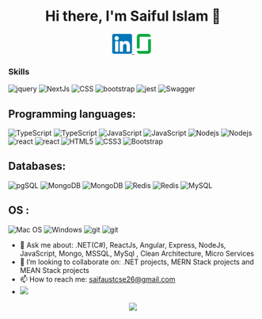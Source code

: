 <h1 align="center">Hi there, I'm Saiful Islam 👋
</h1>

<p align="center">
 <a href="https://www.linkedin.com/in/saif-aust-cse/" target="_blank">
  <img src="https://github.com/saifaustcse/saif/blob/main/images/linkedin.svg" alt="linkedin" width="40" height="40" />
 </a>
 <a href="https://www.linkedin.com/in/saif-aust-cse/" target="_blank">
  <img src="https://github.com/saifaustcse/saif/blob/main/images/glassdoor.svg" alt="linkedin" width="40" height="40"/>
 </a>

 <!-- <a href="https://twitter.com/saif-aust-cse" target="_blank">
  <img src="https://img.icons8.com/fluent/48/000000/twitter.png" />
 </a> -->

</p>

<!-- <p align="center">
 <strong>
  Professional skills
  </strong>
</p> -->

<!-- <p align="center"> -->

<!-- <img src="https://github.com/saifaustcse/saif/blob/main/images/csharp.svg" alt="csharp" width="40" height="40" /> -->
<!-- <img src="https://github.com/saifaustcse/saif/blob/main/images/javascript.svg" alt="javascript" width="40" height="40" /> -->
<!-- <img src="https://github.com/saifaustcse/saif/blob/main/images/react.svg" alt="react" width="40" height="40" />
<img src="https://github.com/saifaustcse/saif/blob/main/images/angular.svg" alt="angular" width="40" height="40" /> -->
<!-- <img src="https://github.com/saifaustcse/saif/blob/main/images/typescript.svg" alt="typescript" width="40" height="40" /> -->
<!-- <img src="https://github.com/saifaustcse/saif/blob/main/images/dot-net.svg" alt="dotNet" width="40" height="40" /> -->
<!-- <img src="https://github.com/saifaustcse/saif/blob/main/images/node.svg" raw=true alt="node" width="40" height="40"/>
<img src="https://github.com/saifaustcse/saif/blob/main/images/mongodb.svg" alt="mongodb" width="40" height="40" />
<img src="https://github.com/saifaustcse/saif/blob/main/images/mssql.svg" alt="mongodb" width="40" height="40" />
<img src="https://github.com/saifaustcse/saif/blob/main/images/mysql.svg" alt="mongodb" width="40" height="40" />
<img src="https://github.com/saifaustcse/saif/blob/main/images/docker.svg" alt="docker" width="40" height="40" /> -->
<!-- <img src="https://img.icons8.com/color/48/000000/kubernetes.png" alt="kubernetes" width="43" height="43" /> -->

<!-- </p> -->

<h3>Skills</h3>
<p>
  <img alt="jquery" src="https://img.shields.io/badge/-jquery-0769AD?style=flat-square&logo=jquery&logoColor=white" />
  <img alt="NextJs" src="https://img.shields.io/badge/-NextJs-black?style=flat-square&logo=next.js"/>
  <img alt="CSS" src="https://img.shields.io/badge/-CSS-1572B6?style=flat-square&logo=css3&logoColor=white" />
   <img alt="bootstrap" src="https://img.shields.io/badge/-bootstrap-563D7C?style=flat-square&logo=bootstrap&logoColor=white" />

  <img alt="jest" src="https://img.shields.io/badge/-jest-C21325?style=flat-square&logo=jest&logoColor=white" />
  <img alt="Swagger" src="https://img.shields.io/badge/-Swagger-85EA2D?style=flat-square&logo=Swagger&logoColor=white" />

</p>

## Programming languages:

![TypeScript](https://img.shields.io/badge/typescript-%23007ACC.svg?style=for-the-badge&logo=typescript&logoColor=white)
![TypeScript](https://img.shields.io/badge/-TypeScript-%23282C34?style=flat-square&logo=typescript&logoColor=007bcd")
![JavaScript](https://img.shields.io/badge/javascript-%23323330.svg?style=for-the-badge&logo=javascript&logoColor=%23F7DF1E)
![JavaScript](https://img.shields.io/badge/-JavaScript-%23F7DF1C?style=flat-square&logo=javascript&logoColor=000000&labelColor=%23F7DF1C&color=%23FFCE5A)
![Nodejs](https://img.shields.io/badge/-Nodejs-43853d?style=flat-square&logo=Node.js&logoColor=white)
![Nodejs](https://img.shields.io/badge/-Nodejs-black?style=flat-square&logo=Node.js)
![react](https://img.shields.io/badge/-ReactJS-%23282C34?style=flat-square&logo=react)
![react](https://img.shields.io/badge/-React-45b8d8?style=flat-square&logo=react&logoColor=white)
![HTML5](https://img.shields.io/badge/html5-%23E34F26.svg?style=for-the-badge&logo=html5&logoColor=white)
![CSS3](https://img.shields.io/badge/css3-%231572B6.svg?style=for-the-badge&logo=css3&logoColor=white)
![Bootstrap](https://img.shields.io/badge/Bootstrap-563D7C?style=for-the-badge&logo=bootstrap&logoColor=white)

<!-- ![Java](https://img.shields.io/badge/java-%23ED8B00.svg?style=for-the-badge&logo=java&logoColor=white) -->
<!-- [C++](https://img.shields.io/badge/c++-%2300599C.svg?style=for-the-badge&logo=c%2B%2B&logoColor=white) -->
<!-- ![Python](https://img.shields.io/badge/Python-3776AB?style=for-the-badge&logo=python&logoColor=white) -->
<!-- ![PHP](https://img.shields.io/badge/php-%23777BB4.svg?style=for-the-badge&logo=php&logoColor=white) -->
<!-- ![VueJS](https://img.shields.io/badge/Vue.js-35495E?style=for-the-badge&logo=vuedotjs&logoColor=4FC08D) -->
<!-- ![ChartJS](https://img.shields.io/badge/Chart.js-FF6384?style=for-the-badge&logo=chartdotjs&logoColor=white) -->
<!-- ![ThreeJS](https://img.shields.io/badge/ThreeJs-black?style=for-the-badge&logo=three.js&logoColor=white) -->
<!-- ![NestJS](https://img.shields.io/badge/nestjs-%23E0234E.svg?style=for-the-badge&logo=nestjs&logoColor=white) -->
<!-- ![TailwindCSS](https://img.shields.io/badge/Tailwind_CSS-38B2AC?style=for-the-badge&logo=tailwind-css&logoColor=white) -->

## Databases:

![pgSQL](https://img.shields.io/badge/PostgreSQL-316192?style=for-the-badge&logo=postgresql&logoColor=white)
![MongoDB](https://img.shields.io/badge/MongoDB-4EA94B?style=for-the-badge&logo=mongodb&logoColor=white)
![MongoDB](https://img.shields.io/badge/-MongoDB-13aa52?style=flat-square&logo=mongodb&logoColor=white)
![Redis](https://img.shields.io/badge/redis-%23DD0031.svg?&style=for-the-badge&logo=redis&logoColor=white)
![Redis](https://img.shields.io/badge/-redis-CC0000?style=flat-square&logo=redis&logoColor=white)
![MySQL](https://img.shields.io/badge/mysql-%2300f.svg?style=for-the-badge&logo=mysql&logoColor=white)

<!-- ![SQLITE](https://img.shields.io/badge/SQLite-07405E?style=for-the-badge&logo=sqlite&logoColor=white) -->
<!-- ![MariaDB](https://img.shields.io/badge/MariaDB-003545?style=for-the-badge&logo=mariadb&logoColor=white) -->

## OS :

![Mac OS](https://img.shields.io/badge/mac%20os-000000?style=for-the-badge&logo=macos&logoColor=F0F0F0)
![Windows](https://img.shields.io/badge/Windows-0078D6?style=for-the-badge&logo=windows&logoColor=white)
![git](https://img.shields.io/badge/-Git-F05032?style=flat-square&logo=git&logoColor=white)
![git](https://img.shields.io/badge/-git-black?style=flat-square&logo=Git)

- 💬 Ask me about: .NET(C#), ReactJs, Angular, Express, NodeJs, JavaScript, Mongo, MSSQL, MySql , Clean Architecture, Micro Services
- 👯 I’m looking to collaborate on: .NET projects, MERN Stack projects and MEAN Stack projects
- 📫 How to reach me: saifaustcse26@gmail.com
- ![](https://komarev.com/ghpvc/?username=saifaustcse)
  </br>

<p align="center">
 <a href="#" alt="Saiful Islam's github stats">
  <img src="https://github-readme-stats.vercel.app/api?username=saifaustcse&theme=tokyonight&show_icons=true" />
  <!-- <img src="https://github-readme-stats.vercel.app/api/top-langs/?username=saifaustcse" /> -->
 </a>
</p>
